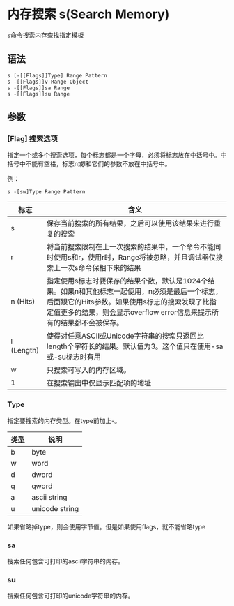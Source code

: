 # 内存搜索 s(Search Memory)

s命令搜索内存查找指定模板

## 语法

```
s [-[[Flags]]Type] Range Pattern 
s -[[Flags]]v Range Object 
s -[[Flags]]sa Range 
s -[[Flags]]su Range 
```

## 参数

### [Flag] 搜索选项

指定一个或多个搜索选项，每个标志都是一个字母，必须将标志放在中括号中。中括号中不能有空格，标志n或l和它们的参数不放在中括号中。

例：
```
s -[sw]Type Range Pattern
```
|标志|含义|
|---|---|
|s|保存当前搜索的所有结果，之后可以使用该结果来进行重复的搜索|
|r|将当前搜索限制在上一次搜索的结果中，一个命令不能同时使用s和r，使用r时，Range将被忽略，并且调试器仅搜索上一次s命令保相下来的结果|
|n (Hits)|指定使用s标志时要保存的结果个数，默认是1024个结果。如果n和其他标志一起使用，n必须是最后一个标志，后面跟它的Hits参数。如果使用s标志的搜索发现了比指定值更多的结果，则会显示overflow error信息来提示所有的结果都不会被保存。|
|l (Length)|使得对任意ASCII或Unicode字符串的搜索只返回比length个字符长的结果。默认值为3。这个值只在使用-sa或-su标志时有用|
|w|只搜索可写入的内存区域。|
|1|在搜索输出中仅显示匹配项的地址|


### Type

指定要搜索的内存类型。在type前加上-。

|类型|说明|
|---|---|
|b|byte|
|w|word|
|d|dword|
|q|qword|
|a|ascii string|
|u|unicode string|

如果省略掉type，则会使用字节值。但是如果使用flags，就不能省略type

### sa
搜索任何包含可打印的ascii字符串的内存。

### su
搜索任何包含可打印的unicode字符串的内存。


